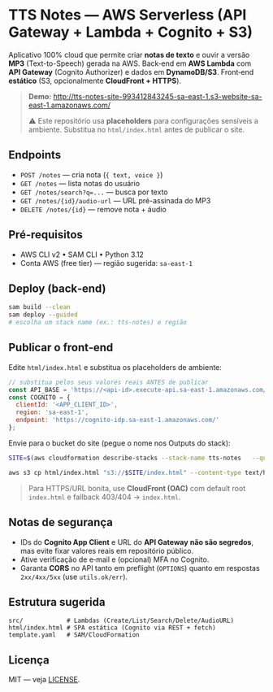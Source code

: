 # TTS Notes — AWS Serverless (API Gateway + Lambda + Cognito + S3)

Aplicativo 100% cloud que permite criar **notas de texto** e ouvir a versão **MP3** (Text-to-Speech) gerada na AWS.
Back‑end em **AWS Lambda** com **API Gateway** (Cognito Authorizer) e dados em **DynamoDB/S3**. Front‑end **estático** (S3, opcionalmente **CloudFront + HTTPS**).

> **Demo:** http://tts-notes-site-993412843245-sa-east-1.s3-website-sa-east-1.amazonaws.com/
>
> ⚠️ Este repositório usa **placeholders** para configurações sensíveis a ambiente.
> Substitua no `html/index.html` antes de publicar o site.

## Endpoints
- `POST /notes` — cria nota (`{ text, voice }`)
- `GET /notes` — lista notas do usuário
- `GET /notes/search?q=...` — busca por texto
- `GET /notes/{id}/audio-url` — URL pré-assinada do MP3
- `DELETE /notes/{id}` — remove nota + áudio

## Pré-requisitos
- AWS CLI v2 • SAM CLI • Python 3.12
- Conta AWS (free tier) — região sugerida: `sa-east-1`

## Deploy (back‑end)
```bash
sam build --clean
sam deploy --guided
# escolha um stack name (ex.: tts-notes) e região
```

## Publicar o front‑end
Edite `html/index.html` e substitua os placeholders de ambiente:

```js
// substitua pelos seus valores reais ANTES de publicar
const API_BASE = 'https://<api-id>.execute-api.sa-east-1.amazonaws.com/prod';
const COGNITO = {
  clientId: '<APP_CLIENT_ID>',
  region: 'sa-east-1',
  endpoint: 'https://cognito-idp.sa-east-1.amazonaws.com/'
};
```

Envie para o bucket do site (pegue o nome nos Outputs do stack):
```bash
SITE=$(aws cloudformation describe-stacks --stack-name tts-notes   --query "Stacks[0].Outputs[?OutputKey=='WebsiteBucketName'].OutputValue" --output text)

aws s3 cp html/index.html "s3://$SITE/index.html" --content-type text/html --cache-control no-store
```

> Para HTTPS/URL bonita, use **CloudFront (OAC)** com default root `index.html` e fallback 403/404 → `index.html`.

## Notas de segurança
- IDs do **Cognito App Client** e URL do **API Gateway** **não são segredos**, mas evite fixar valores reais em repositório público.
- Ative verificação de e‑mail e (opcional) MFA no Cognito.
- Garanta **CORS** no API tanto em preflight (`OPTIONS`) quanto em respostas `2xx/4xx/5xx` (use `utils.ok/err`).

## Estrutura sugerida
```
src/            # Lambdas (Create/List/Search/Delete/AudioURL)
html/index.html # SPA estática (Cognito via REST + fetch)
template.yaml   # SAM/CloudFormation
```

## Licença
MIT — veja [LICENSE](LICENSE).
